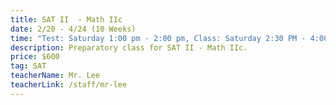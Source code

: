 ```yaml
---
title: SAT II  - Math IIc
date: 2/20 - 4/24 (10 Weeks)
time: "Test: Saturday 1:00 pm - 2:00 pm, Class: Saturday 2:30 PM - 4:00 PM"
description: Preparatory class for SAT II - Math IIc.
price: $600
tag: SAT
teacherName: Mr. Lee
teacherLink: /staff/mr-lee
---
```

